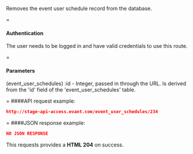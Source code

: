 <!-- --- title: DELETE /event_user_schedules/:id -->

Removes the event user schedule record from the database. 

=
#### Authentication

The user needs to be logged in and have valid credentials to use this route.

=
#### Parameters

(event_user_schedules) :id - Integer, passed in through the URL. Is derived from the 'id' field of the 'event_user_schedules' table.

=
####API request example:
```json
http://stage-api-access.evant.com/event_user_schedules/234
```

=
####JSON response example:

```json
NO JSON RESPONSE
```

This requests provides a <strong>HTML 204</strong> on success.